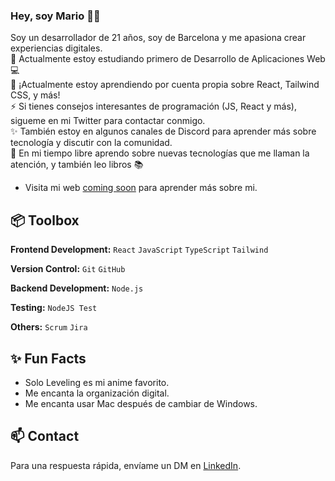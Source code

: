 

### Hey, soy Mario 👋🏻 

Soy un desarrollador de 21 años, soy de Barcelona y me apasiona crear experiencias digitales. <br>
🔭 Actualmente estoy estudiando primero de Desarrollo de Aplicaciones Web 💻 <br>
🌱 ¡Actualmente estoy aprendiendo por cuenta propia sobre React, Tailwind CSS, y más! <br>
⚡ Si tienes consejos interesantes de programación (JS, React y más), sigueme en mi Twitter para contactar conmigo. <br>
✨ También estoy en algunos canales de Discord para aprender más sobre tecnología y discutir con la comunidad. <br>
💖 En mi tiempo libre aprendo sobre nuevas tecnologías que me llaman la atención, y también leo libros 📚

- Visita mi web [coming soon](url) para aprender más sobre mi.

 
## 📦 Toolbox

**Frontend Development:** `React` `JavaScript` `TypeScript` `Tailwind`
 
**Version Control:** `Git` `GitHub`

**Backend Development:** `Node.js`

**Testing:** `NodeJS Test` 

**Others:**  `Scrum`  `Jira`
 
## ✨ Fun Facts 

- Solo Leveling es mi anime favorito.
- Me encanta la organización digital.
- Me encanta usar Mac después de cambiar de Windows.

## 📫 Contact

Para una respuesta rápida, envíame un DM en [LinkedIn](https://www.linkedin.com/in/emariors/). 
